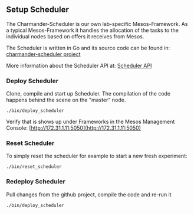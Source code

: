 Setup Scheduler
---------------

The Charmander-Scheduler is our own lab-specific Mesos-Framework. As a typical Mesos-Framework it handles the allocation of
the tasks to the individual nodes based on offers it receives from Mesos.

The Scheduler is written in Go and its source code can be found in: [charmander-scheduler project](https://github.com/att-innovate/charmander-scheduler)

More information about the Scheduler API at: [Scheduler API](https://github.com/att-innovate/charmander/blob/master/docs/SCHEDULERAPI.md)

### Deploy Scheduler

Clone, compile and start up Scheduler. The compilation of the code happens behind the scene on the "master" node.

```
./bin/deploy_scheduler
```

Verify that is shows up under Frameworks in the Mesos Management Console: [http://172.31.1.11:5050](http://172.31.1.11:5050)


### Reset Scheduler

To simply reset the scheduler for example to start a new fresh experiment:

```
./bin/reset_scheduler
```

### Redeploy Scheduler

Pull changes from the github project, compile the code and re-run it

```
./bin/deploy_scheduler
```

